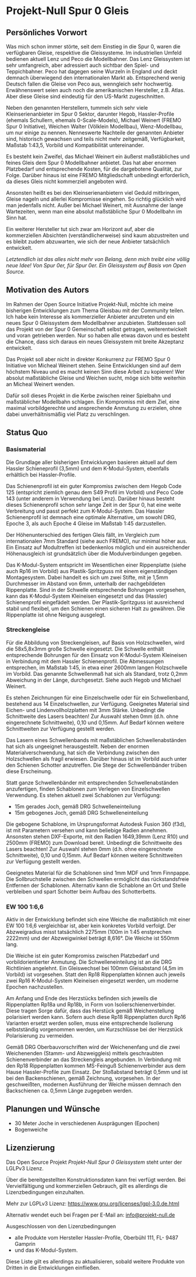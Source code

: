 # Projekt-Null Spur 0 Gleis

## Persönliches Vorwort

Was mich schon immer störte, seit dem Einstieg in die Spur 0, waren die verfügbaren Gleise, respektive die Gleissysteme. Im industriellen Umfeld bedienen aktuell Lenz und Peco die Modellbahner. Das Lenz Gleissystem ist sehr umfangreich, aber adressiert auch sichtbar den Spiel- und Teppichbahner. Peco hat dagegen seine Wurzeln in England und deckt demnach überwiegend den internationalen Markt ab. Entsprechend wenig Deutsch fallen die Gleise von Peco aus, wenngleich sehr hochwertig. Erwähnenswert seien auch noch die amerikanischen Hersteller, z.B. Atlas. Aber diese Gleise sind eindeutig für den US-Markt zugeschnitten.

Neben den genannten Herstellern, tummeln sich sehr viele Kleinserienanbieter im Spur 0 Sektor, darunter Hegob, Hassler-Profile (ehemals Schullern, ehemals 0-Scale-Models), Michael Weinert (FREMO Spur 0 Initiative), Weichen Walter (Völklein Modellbau), Wenz-Modellbau, um nur einige zu nennen. Nenneswerte Nachteile der genannten Anbieter sind, historisch gewachsen und teils nicht mehr zeitgemäß, Verfügbarkeit, Maßstab 1:43,5, Vorbild und Kompatibilität untereinander. 

Es besteht kein Zweifel, das Michael Weinert ein äußerst maßstäbliches und feines Gleis dem Spur 0 Modellbahner anbietet. Das hat aber enormen Platzbedarf und entsprechende Kosten, für die dargebotene Qualität, zur Folge. Darüber hinaus ist eine FREMO Mitgliedschaft unbedingt erforderlich, da dieses Gleis nicht kommerziell angeboten wird. 

Ansonsten heißt es bei den Kleinserienanbietern viel Geduld mitbringen, Gleise nageln und allerlei Kompromisse eingehen. So richtig glücklich wird man jedenfalls nicht. Außer bei Michael Weinert, mit Ausnahme der lange Wartezeiten, wenn man eine absolut maßstäbliche Spur 0 Modellbahn im Sinn hat.

Ein weiterer Hersteller tut sich zwar am Horizont auf, aber die kommerziellen Absichten (verständlicherweise) sind kaum abzustreiten und es bleibt zudem abzuwarten, wie sich der neue Anbieter tatsächlich entwickelt. 

*Letztendlich ist das alles nicht mehr von Belang, denn mich treibt eine völlig neue Idee! Von Spur 0er, für Spur 0er. Ein Gleissystem auf Basis von Open Source.* 

## Motivation des Autors

Im Rahmen der Open Source Initiative Projekt-Null, möchte ich meine bisherigen Entwicklungen zum Thema Gleisbau mit der Community teilen. Ich habe kein Interesse als kommerzieller Anbieter anzutreten und ein neues Spur 0 Gleissystem dem Modellbahner anzubieten. Stattdessen soll das Projekt von der Spur 0 Gemeinschaft selbst getragen, weiterentwickelt und voran getrieben werden. Nur so haben alle etwas davon und es besteht die Chance, dass sich daraus ein neues Gleissystem mit breite Akzeptanz entwickelt.

Das Projekt soll aber nicht in direkter Konkurrenz zur FREMO Spur 0 Initiative von Micheal Weinert stehen. Seine Entwicklungen sind auf dem höchstem Niveau und es macht keinen Sinn diese Arbeit zu kopieren! Wer absolut maßstäbliche Gleise und Weichen sucht, möge sich bitte weiterhin an Micheal Weinert wenden. 

Dafür soll dieses Projekt in die Kerbe zwischen reiner Spielbahn und maßstäblicher Modellbahn schlagen. Ein Kompromiss  mit dem Ziel, eine maximal vorbildgerechte und ansprechende Anmutung zu erzielen, ohne dabei unverhältnismäßig viel Platz zu verschlingen.

## Status Quo

### Basismaterial

Die Grundlage aller bisherigen Entwicklungen basieren aktuell auf dem Hassler Schieneprofil (3,5mm) und dem K-Modul-System, ebenfalls erhältlich bei Hassler-Profile. 

Das Schienenprofil ist ein guter Kompromiss zwischen dem Hegob Code 125 (entspricht ziemlich genau dem S49 Profil im Vorbild) und Peco Code 143 (unter anderem in Verwendung bei Lenz). Darüber hinaus besteht dieses Schienenprofil schon sehr lange Zeit in der Spur 0, hat eine weite Verbreitung und passt perfekt zum K-Modul-System. Das Hassler Schienenprofil ist demnach eine optimale Alternative, um sowohl DRG, Epoche 3, als auch Epoche 4 Gleise im Maßstab 1:45 darzustellen. 

Der Höhenunterschied des fertigen Gleis fällt, im Vergleich zum internationalen 7mm Standard (siehe auch FREMO), nur minimal höher aus. Ein Einsatz auf Modultreffen ist bedenkenlos möglich und ein ausreichender Höhenausgleich ist grundsätzlich über die Modulverbindungen gegeben. 

Das K-Modul-System entspricht im Wesentlichen einer Rippenplatte (siehe auch Rp16 im Vorbild) aus Plastik-Spritzguss mit einem eigenständigen Montagesystem. Dabei handelt es sich um zwei Stifte, mit je 1,5mm Durchmesser im Abstand von 6mm, unterhalb der nachgebildeten Rippenplatte. Sind in der Schwelle entsprechende Bohrungen vorgesehen, kann das K-Modul-System Kleineisen eingesetzt und das (Hassler) Schienenprofil eingefädelt werden. Der Plastik-Spritzguss ist ausreichend stabil und flexibel, um den Schienen einen sicheren Halt zu gewähren. Die Rippenplatte ist ohne Neigung ausgelegt. 

### Streckengleise

Für die Abbildung von Streckengleisen, auf Basis von Holzschwellen, wird die 58x5,8x3mm große Schwelle eingesetzt. Die Schwelle enthält entsprechende Bohrungen für den Einsatz von K-Modul-System Kleineisen in Verbindung mit dem Hassler Schienenprofil. Die Abmessungen entsprechen, im Maßstab 1:45, in etwa einer 2600mm langen Holzschwelle im Vorbild. Das genannte Schwellenmaß hat sich als Standard, trotz 0,2mm Abweichung in der Länge, durchgesetzt. Siehe auch Hegob und Michael Weinert. 

Es stehen Zeichnungen für eine Einzelschwelle oder für ein Schwellenband, bestehend aus 14 Einzelschwellen, zur Verfügung. Geeignetes Material sind Eichen- und Lindenvollholzplatten mit 3mm Stärke. Unbedingt die Schnittweite des Lasers beachten! Zur Auswahl stehen 0mm (d.h. ohne eingerechnete Schnittweite), 0,10 und 0,15mm. Auf Bedarf können weitere Schnittweiten zur Verfügung gestellt werden.

Das Lasern eines Schwellenbands mit maßstäblichen Schwellenabständen hat sich als ungeeignet herausgestellt. Neben der enormen Materialverschwendung,  hat sich die Verbindung zwischen den Holzschwellen als fragil erwiesen. Darüber hinaus ist im Vorbild auch unter den Schienen Schotter anzutreffen. Die Stege der Schwellenbänder trüben diese Erscheinung. 

Statt ganze Schwellenbänder mit entsprechenden Schwellenabständen anzufertigen, finden Schablonen zum Verlegen von Einzelschwellen Verwendung. Es stehen aktuell zwei Schablonen zur Verfügung:

- 15m gerades Joch, gemäß DRG Schwelleneinteilung
- 15m gebogenes Joch, gemäß DRG Schwelleneinteilung

Die gebogene Schablone, im Ursprungsformat Autodesk Fusion 360 (f3d), ist mit Parametern versehen und kann beliebige Radien annehmen. Ansonsten stehen DXF-Exporte, mit den Radien 1649,39mm (Lenz R10) und 2500mm (FREMO) zum Download bereit. Unbedingt die Schnittweite des Lasers beachten! Zur Auswahl stehen 0mm (d.h. ohne eingerechnete Schnittweite), 0,10 und 0,15mm. Auf Bedarf können weitere Schnittweiten zur Verfügung gestellt werden.

Geeignetes Material für die Schablonen sind 1mm MDF und 1mm Finnpappe. Die Sollbruchstelle zwischen den Schwellen ermöglicht das rückstandsfreie Entfernen der Schablonen. Alternativ kann die Schablone an Ort und Stelle verbleiben und spart Schotter beim Aufbau des Schotterbetts.

### EW 100 1:6,6

Aktiv in der Entwicklung befindet sich eine Weiche die maßstäblich mit einer EW 100 1:6,6 vergleichbar ist, aber kein konkretes Vorbild verfolgt. Der Abzweigradius misst tatsächlich 2275mm (100m in 1:45 enstprechen 2222mm) und der Abzweigwinkel beträgt 8,616°. Die Weiche ist 550mm lang.

Die Weiche ist ein guter Kompromiss zwischen Platzbedarf und vorbildorientierter Anmutung. Die Schwelleneinteilung ist an die DRG Richtlinien angelehnt. Ein Gleiswechsel bei 100mm Gleisabstand (4,5m im Vorbild) ist vorgesehen. Statt den Rp18 Rippenplatten können auch jeweils zwei Rp16 K-Modul-System Kleineisen eingesetzt werden, um moderne Epochen nachzustellen. 

Am Anfang und Ende des Herzstücks befinden sich jeweils die Rippenplatten Rp18a und Rp18b, in Form von Isolierschienenverbinder.  Diese tragen Sorge dafür, dass das Herstück gemäß Weichenstellung polarisiert werden kann. Sofern auch diese Rp18 Rippenplatten durch Rp16 Varianten ersetzt werden sollen, muss eine entsprechende Isolierung selbstständig vorgenommen werden, um Kurzschlüsse bei der Herzstück Polarisierung zu vermeiden.

Gemäß DRG Oberbauvorschriften wird der Weichenenfang und die zwei Weichenenden (Stamm- und Abzweiggleis) mittels geschraubten Schienenverbinder an das Streckengleis angebunden. In Verbindung mit den Rp18 Rippenplatten kommen MS-Feinguß Schienenverbinder aus dem Hause Hassler-Profile zum Einsatz. Der Stoßabstand beträgt 0,5mm und ist bei den Backenschienen, gemäß Zeichnung, vorgesehen. In der geschweißten, modernen Ausführung der Weiche müssen demnach den Backschienen ca. 0,5mm Länge zugegeben werden.

## Planungen und Wünsche

- 30 Meter Joche in verschiedenen Ausprägungen (Epochen)
- Bogenweiche

## Lizenzierung

Das Open Source Projekt *Projekt-Null Spur 0 Gleissystem* steht unter der LGLPv3 Lizenz. 

Über die bereitgestellten Konstruktionsdaten kann frei verfügt werden. Bei Vervielfältigung und kommerziellen Gebrauch, gilt es allerdings die Lizenzbedingungen einzuhalten. 

Mehr zur LGPLv3 Lizenz: https://www.gnu.org/licenses/lgpl-3.0.de.html

Alternativ wendet euch bei Fragen per E-Mail an: info@projekt-null.de

Ausgeschlossen von den Lizenzbedingungen

- alle Produkte vom Hersteller Hassler-Profile, Oberbühl 111, FL- 9487 Gamprin
- und das K-Modul-System.

Diese Liste gilt es allerdings zu aktualisieren, sobald weitere Produkte von Dritten in die Entwicklungen einfließen.

























 



